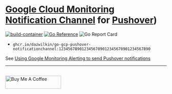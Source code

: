 # [Google Cloud Monitoring](https://cloud.google.com/monitoring) [Notification Channel](https://cloud.google.com/monitoring/alerts/using-channels-api) for [Pushover](https://pushover.net))

[![build-container](https://github.com/DazWilkin/go-gcp-pushover-notificationchannel/actions/workflows/build.yml/badge.svg)](https://github.com/DazWilkin/go-gcp-pushover-notificationchannel/actions/workflows/build.yml)
[![Go Reference](https://pkg.go.dev/badge/github.com/DazWilkin/go-gcp-pushover-notificationchannel.svg)](https://pkg.go.dev/github.com/DazWilkin/go-gcp-pushover-notiificationchannel)
![Go Report Card](https://goreportcard.com/report/github.com/DazWilkin/go-gcp-pushover-notificationchannel)

+ `ghcr.io/dazwilkin/go-gcp-pushover-notificationchannel:1234567890123456789012345678901234567890`

See [Using Google Monitoring Alerting to send Pushover notifications](https://https://pretired.dazwilkin.com/posts/220514/)

<hr/>
<br/>
<a href="https://www.buymeacoffee.com/dazwilkin" target="_blank"><img src="https://cdn.buymeacoffee.com/buttons/default-orange.png" alt="Buy Me A Coffee" height="41" width="174"></a>
